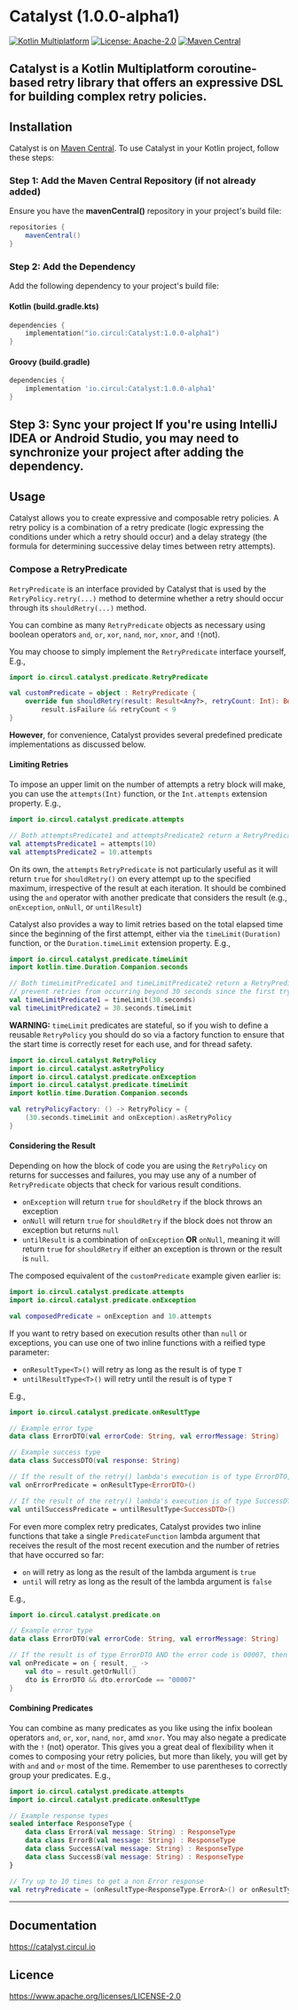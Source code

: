 # Catalyst (1.0.0-alpha1)

[![Kotlin Multiplatform](https://img.shields.io/badge/Kotlin-1.9.10-blue)](https://kotlinlang.org/docs/multiplatform.html)
[![License: Apache-2.0](https://img.shields.io/badge/License-Apache%202.0-brightgreen.svg)](https://www.apache.org/licenses/LICENSE-2.0)
[![Maven Central](https://img.shields.io/maven-central/v/io.circul/Catalyst.svg?label=Maven%20Central)](https://central.sonatype.com/artifact/io.circul/Catalyst/1.0.0-alpha1/overview)

Catalyst is a Kotlin Multiplatform coroutine-based retry library that offers an expressive DSL for building complex
retry policies.
---

## Installation
Catalyst is on [Maven Central](https://central.sonatype.com/artifact/io.circul/Catalyst/1.0.0-alpha1/overview).
To use Catalyst in your Kotlin project, follow these steps:

### Step 1: Add the Maven Central Repository (if not already added)
Ensure you have the **mavenCentral()** repository in your project's build file:

```groovy
repositories {
    mavenCentral()
}
```

### Step 2: Add the Dependency
Add the following dependency to your project's build file:

#### Kotlin (build.gradle.kts)
```kotlin
dependencies {
    implementation("io.circul:Catalyst:1.0.0-alpha1")
}
```

#### Groovy (build.gradle)
```groovy
dependencies {
    implementation 'io.circul:Catalyst:1.0.0-alpha1'
}
```

Step 3: Sync your project
If you're using IntelliJ IDEA or Android Studio, you may need to synchronize your project after adding the dependency.
---

## Usage
Catalyst allows you to create expressive and composable retry policies. A retry policy is a combination
of a retry predicate (logic expressing the conditions under which a retry should occur) and a delay strategy (the
formula for determining successive delay times between retry attempts).

### Compose a RetryPredicate

`RetryPredicate` is an interface provided by Catalyst that is used by the `RetryPolicy.retry(...)` method to determine
whether a retry should occur through its `shouldRetry(...)` method.

You can combine as many `RetryPredicate` objects as necessary using boolean operators `and`, `or`, `xor`, `nand`, `nor`,
`xnor`, and `!`(not).

You may choose to simply implement the `RetryPredicate` interface yourself, E.g.,

```kotlin
import io.circul.catalyst.predicate.RetryPredicate

val customPredicate = object : RetryPredicate {
    override fun shouldRetry(result: Result<Any?>, retryCount: Int): Boolean =
        result.isFailure && retryCount < 9
}
```

**However**, for convenience, Catalyst provides several predefined predicate implementations as discussed below.

#### Limiting Retries
To impose an upper limit on the number of attempts a retry block will make, you can use the `attempts(Int)` function,
or the `Int.attempts` extension property. E.g.,

```kotlin
import io.circul.catalyst.predicate.attempts

// Both attemptsPredicate1 and attemptsPredicate2 return a RetryPredicate that limits attempts to 10.
val attemptsPredicate1 = attempts(10)
val attemptsPredicate2 = 10.attempts
```
On its own, the `attempts` `RetryPredicate` is not particularly useful as it will return `true` for `shouldRetry()` on 
every attempt up to the specified maximum, irrespective of the result at each iteration. It should be combined using the
`and` operator with another predicate that considers the result (e.g., `onException`, `onNull`, or `untilResult`)

Catalyst also provides a way to limit retries based on the total elapsed time since the beginning of the first attempt,
either via the `timeLimit(Duration)` function, or the `Duration.timeLimit` extension property. E.g.,

```kotlin
import io.circul.catalyst.predicate.timeLimit
import kotlin.time.Duration.Companion.seconds

// Both timeLimitPredicate1 and timeLimitPredicate2 return a RetryPredicate that
// prevent retries from occurring beyond 30 seconds since the first try.
val timeLimitPredicate1 = timeLimit(30.seconds)
val timeLimitPredicate2 = 30.seconds.timeLimit
```

**WARNING:** `timeLimit` predicates are stateful, so if you wish to define a reusable `RetryPolicy` you should do so via
a factory function to ensure that the start time is correctly reset for each use, and for thread safety.
```kotlin
import io.circul.catalyst.RetryPolicy
import io.circul.catalyst.asRetryPolicy
import io.circul.catalyst.predicate.onException
import io.circul.catalyst.predicate.timeLimit
import kotlin.time.Duration.Companion.seconds

val retryPolicyFactory: () -> RetryPolicy = {
    (30.seconds.timeLimit and onException).asRetryPolicy
}
```


#### Considering the Result
Depending on how the block of code you are using the `RetryPolicy` on returns for successes and failures, you may use
any of a number of `RetryPredicate` objects that check for various result conditions.
- `onException` will return `true` for `shouldRetry` if the block throws an exception
- `onNull` will return `true` for `shouldRetry` if the block does not throw an exception but returns `null`
- `untilResult` is a combination of `onException` **OR** `onNull`, meaning it will return `true` for `shouldRetry` if
either an exception is thrown or the result is `null`.

The composed equivalent of the `customPredicate` example given earlier is: 
```kotlin
import io.circul.catalyst.predicate.attempts
import io.circul.catalyst.predicate.onException

val composedPredicate = onException and 10.attempts
```

If you want to retry based on execution results other than `null` or exceptions, you can use one of two inline functions
with a reified type parameter:
- `onResultType<T>()` will retry as long as the result is of type `T`
- `untilResultType<T>()` will retry until the result is of type `T`

E.g.,
```kotlin
import io.circul.catalyst.predicate.onResultType

// Example error type
data class ErrorDTO(val errorCode: String, val errorMessage: String)

// Example success type
data class SuccessDTO(val response: String)

// If the result of the retry() lambda's execution is of type ErrorDTO, then a retry should be attempted
val onErrorPredicate = onResultType<ErrorDTO>()

// If the result of the retry() lambda's execution is of type SuccessDTO, then a retry should NOT be attempted
val untilSuccessPredicate = untilResultType<SuccessDTO>()
```

For even more complex retry predicates, Catalyst provides two inline functions that take a single `PredicateFunction`
lambda argument that receives the result of the most recent execution and the number of retries that have occurred so
far:
- `on` will retry as long as the result of the lambda argument is `true`
- `until` will retry as long as the result of the lambda argument is `false`

E.g.,
```kotlin
import io.circul.catalyst.predicate.on

// Example error type
data class ErrorDTO(val errorCode: String, val errorMessage: String)

// If the result is of type ErrorDTO AND the error code is 00007, then retry
val onPredicate = on { result, _ ->
    val dto = result.getOrNull()
    dto is ErrorDTO && dto.errorCode == "00007"
}
```

#### Combining Predicates
You can combine as many predicates as you like using the infix boolean operators `and`, `or`, `xor`, `nand`, `nor`,
amd `xnor`. You may also negate a predicate with the `!` (not) operator. This gives you a great deal of flexibility
when it comes to composing your retry policies, but more than likely, you will get by with `and` and `or` most of the
time. Remember to use parentheses to correctly group your predicates. E.g.,

```kotlin
import io.circul.catalyst.predicate.attempts
import io.circul.catalyst.predicate.onResultType

// Example response types
sealed interface ResponseType {
    data class ErrorA(val message: String) : ResponseType
    data class ErrorB(val message: String) : ResponseType
    data class SuccessA(val message: String) : ResponseType
    data class SuccessB(val message: String) : ResponseType
}

// Try up to 10 times to get a non Error response
val retryPredicate = (onResultType<ResponseType.ErrorA>() or onResultType<ResponseType.ErrorB>()) and 10.attempts 
```

--- 

## Documentation
https://catalyst.circul.io

## Licence
https://www.apache.org/licenses/LICENSE-2.0
